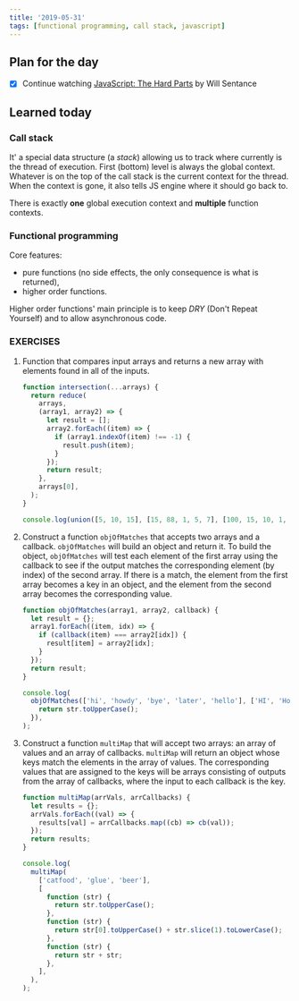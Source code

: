 ```yaml
---
title: '2019-05-31'
tags: [functional programming, call stack, javascript]
---
```


## Plan for the day

- [x] Continue watching [JavaScript: The Hard Parts](https://frontendmasters.com/courses/javascript-hard-parts/) by Will Sentance

## Learned today

### Call stack

It' a special data structure (a _stack_) allowing us to track where currently is the thread of execution. First (bottom) level is always the global context. Whatever is on the top of the call stack is the current context for the thread. When the context is gone, it also tells JS engine where it should go back to.

There is exactly **one** global execution context and **multiple** function contexts.

### Functional programming

Core features:

- pure functions (no side effects, the only consequence is what is returned),
- higher order functions.

Higher order functions' main principle is to keep _DRY_ (Don't Repeat Yourself) and to allow asynchronous code.

### EXERCISES

1. Function that compares input arrays and returns a new array with elements found in all of the inputs.

   ```javascript
   function intersection(...arrays) {
     return reduce(
       arrays,
       (array1, array2) => {
         let result = [];
         array2.forEach((item) => {
           if (array1.indexOf(item) !== -1) {
             result.push(item);
           }
         });
         return result;
       },
       arrays[0],
     );
   }

   console.log(union([5, 10, 15], [15, 88, 1, 5, 7], [100, 15, 10, 1, 5]));
   ```

2. Construct a function `objOfMatches` that accepts two arrays and a callback. `objOfMatches` will build an object and return it. To build the object, `objOfMatches` will test each element of the first array using the callback to see if the output matches the corresponding element (by index) of the second array. If there is a match, the element from the first array becomes a key in an object, and the element from the second array becomes the corresponding value.

   ```javascript
   function objOfMatches(array1, array2, callback) {
     let result = {};
     array1.forEach((item, idx) => {
       if (callback(item) === array2[idx]) {
         result[item] = array2[idx];
       }
     });
     return result;
   }

   console.log(
     objOfMatches(['hi', 'howdy', 'bye', 'later', 'hello'], ['HI', 'Howdy', 'BYE', 'LATER', 'hello'], function (str) {
       return str.toUpperCase();
     }),
   );
   ```

3. Construct a function `multiMap` that will accept two arrays: an array of values and an array of callbacks. `multiMap` will return an object whose keys match the elements in the array of values. The corresponding values that are assigned to the keys will be arrays consisting of outputs from the array of callbacks, where the input to each callback is the key.

   ```javascript
   function multiMap(arrVals, arrCallbacks) {
     let results = {};
     arrVals.forEach((val) => {
       results[val] = arrCallbacks.map((cb) => cb(val));
     });
     return results;
   }

   console.log(
     multiMap(
       ['catfood', 'glue', 'beer'],
       [
         function (str) {
           return str.toUpperCase();
         },
         function (str) {
           return str[0].toUpperCase() + str.slice(1).toLowerCase();
         },
         function (str) {
           return str + str;
         },
       ],
     ),
   );
   ```
